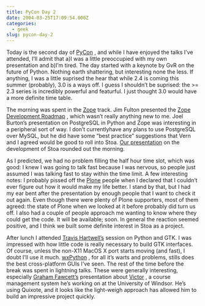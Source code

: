 ```yaml
---
title: PyCon Day 2
date: 2004-03-25T17:09:54.000Z
categories:
  - geek
slug: pycon-day-2
---
```

Today is the second day of [PyCon][1] , and while I have enjoyed the talks I’ve attended, I’ll admit that a)I was a little preoccupied with my own presentation and b)I’m tired. The day started with a keynote by GvR on the future of Python. Nothing earth shattering, but interesting none the less. If anything, I was a little suprised the hear that while 2.4 is coming this summer (probably), 3.0 is a ways off. I guess I shouldn’t be suprised: the >= 2.3 series is incredibly powerful and featurful. I just thought 3.0 would have a more definite time table.

The morning was spent in the [Zope][2]  track. Jim Fulton presented the [Zope Development Roadmap][3] , which wasn’t really anything new to me. Joel Burton’s presentation on PostgreSQL in Python and Zope was interesting in a peripheral sort of way. I don’t currentlyhave any plans to use PostgreSQL over MySQL, but he did have some “best practice” suggestions that Vern and I agreed would be good to roll into Stoa. [Our presentation][4]  on the development of Stoa rounded out the morning.

As I predicted, we had no problem filling the half hour time slot, which was good: I knew I was going to talk fast because I was nervous, so people just assumed I was talking fast to stay within the time limit. A few interesting notes: I probably pissed off the [Plone][5]  people when I declared that I couldn’t ever figure out how it would make my life better. I stand by that, but I had my ear bent after the presentation by enough people that I want to check it out again. Even though there were plenty of Plone supporters, most of them agreed: the state of Plone when we looked at it before probably did turn us off. I also had a couple of people approach me wanting to know where they could get the code. It will be available; soon. In general the reaction seemed positive, and I think we built some definite interest in Stoa as a project.

After lunch I attended [Travis Hartwell’s][6]  session on Python and GTK. I was impressed with how little code is really necessary to build GTK interfaces. Of course, unless the non-X11 MacOS X port starts moving (and fast), I doubt I’ll use it much. [wxPython][7] , for all it’s warts and problems, stills does the best cross-platform GUIs I’ve seen. The rest of the time before the break was spent in lightning talks. These were generally interesting, especially [Graham Fawcett’s][8]  presentation about [Victor][9] , a course management system he’s working on at the University of Windsor. He’s using Quixote, and it looks like the light-weigh approach has allowed him to build an impressive project quickly.



 [1]: http://pycon.org
 [2]: http://www.zope.org
 [3]: http://pycon.org/dc2004/talks/index_html#zope-dev
 [4]: http://tech.canterburyschool.org/tech/PyCon_2004
 [5]: http://plone.org/
 [6]: http://travishartwell.net
 [7]: http://wxpython.org
 [8]: http://fawcett.medialab.uwindsor.ca/
 [9]: http://fawcett.medialab.uwindsor.ca/cms/FrontPage
